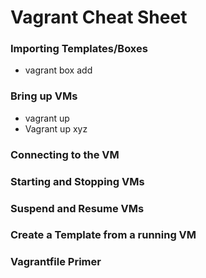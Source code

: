 # Vagrant Cheat Sheet

### Importing Templates/Boxes
* vagrant box add

### Bring up VMs
* vagrant up
* Vagrant up xyz

### Connecting to the VM

### Starting and Stopping VMs

### Suspend and Resume VMs

### Create a Template from a running VM

### Vagrantfile Primer
